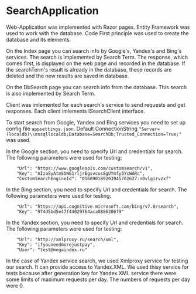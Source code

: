 # SearchApplication
Web-Application was implemented with Razor pages. Entity Framework was used to work with the database. 
Code First principle was used to create the database and its elements.

On the Index page you can search info by Google's, Yandex's and Bing's services.
The search is implemented by Search Term.
The response, which comes first, is displayed on the web page and recorded in the database.
If the searchTerm's result is already in the database, these records are deleted and the new results are saved in database.

On the DbSearch page you can search info from the database. This search is also implemented by Search Term.

Client was imlemented for each search's service to send requests and get responses.
Each client imlements ISearchClient interface.

To start search from Google, Yandex and Bing services you need to set up config file ```appsettings.json```.
Default ConnectionString ```"Server=(localdb)\\mssqllocaldb;Database=SearchDb;Trusted_Connection=True;"``` was used.

In the Google section, you need to specify Url and credentials for search. The following parameters were used for testing: 
```
    "Url": "https://www.googleapis.com/customsearch/v1",
    "Key": "AIzaSyAtmSONG1rljrEgsvcus8gUYmfy5YcWARc",
    "CustomSearchEngineId": "016090189203945702627:n0vlgirvzxf"
```

In the Bing section, you need to specify Url and credentials for search. The following parameters were used for testing:
```
    "Url": "https://api.cognitive.microsoft.com/bing/v7.0/search",
    "Key": "974d5bd5e47f44029764aca0886206f9"
```
  
In the Yandex section, you need to specify Url and credentials for search. The following parameters were used for testing:
```
    "Url": "http://xmlproxy.ru/search/xml",
    "Key": "ifyouneedmorejustpay",
    "User": "test@megaindex.ru"
```
In the case of Yandex service search, we used Xmlproxy service for testing our search. It can provide access to Yandex.XML. 
We used thisy service for tests because after generation key for Yandex.XML service there were some limits of maximum requests per day. The numbers of requests per day were 0.
